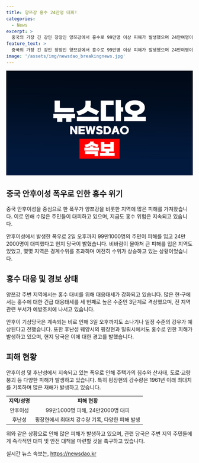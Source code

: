 ```yaml
---
title: 양쯔강 홍수 24만명 대피!
categories:
  - News
excerpt: >
  중국의 가장 긴 강인 창장인 양쯔강에서 홍수로 99만명 이상 피해가 발생했으며 24만여명이 대피했다. 안후이성의 여러 지역에서 폭우가 이어져 경계수위를 초과하는 상황이 발생했고, 당국은 예방조치를 촉구하고 대응을 강화하고 있다. 이에 따라 안후이 기상당국은 계속해서 비가 내릴 것으로 예보했으며 후난성의 일부 지역에서도 홍수로 인한 피해가 발생했다.
feature_text: >
  중국의 가장 긴 강인 창장인 양쯔강에서 홍수로 99만명 이상 피해가 발생했으며 24만여명이 대피했다. 안후이성의 여러 지역에서 폭우가 이어져 경계수위를 초과하는 상황이 발생했고, 당국은 예방조치를 촉구하고 대응을 강화하고 있다. 이에 따라 안후이 기상당국은 계속해서 비가 내릴 것으로 예보했으며 후난성의 일부 지역에서도 홍수로 인한 피해가 발생했다.
image: '/assets/img/newsdao_breakingnews.jpg'
---
```


<p><img src="/assets/img/newsdao_breakingnews.jpg" alt="pcversion 속보" /></p>

<h2 data-ke-size="size26">중국 안후이성 폭우로 인한 홍수 위기</h2>

<p>중국 안후이성을 중심으로 한 폭우가 양쯔강을 비롯한 지역에 많은 피해를 가져왔습니다. 이로 인해 수많은 주민들이 대피하고 있으며, 지금도 홍수 위험은 지속되고 있습니다.</p>

<p data-ke-size="size16">안후이성에서 발생한 폭우로 2일 오후까지 99만1000명의 주민이 피해를 입고 24만2000명이 대피했다고 현지 당국이 밝혔습니다. 비바람이 몰아쳐 큰 피해를 입은 지역도 있었고, 몇몇 지역은 경계수위를 초과하며 여전히 수위가 상승하고 있는 상황이었습니다.</p>

<h2 data-ke-size="size26">홍수 대응 및 경보 상태</h2>

<p>양쯔강 주변 지역에서는 홍수 대비를 위해 대응태세가 강화되고 있습니다. 많은 현·구에서는 홍수에 대한 긴급 대응태세를 세 번째로 높은 수준인 3단계로 격상했으며, 전 지역 관련 부서가 예방조치에 나서고 있습니다.</p>

<p data-ke-size="size16">안후이 기상당국은 계속되는 비로 인해 3일 오후까지도 소나기나 일정 수준의 강우가 예상된다고 전했습니다. 또한 후난성 웨양시의 핑장현과 밀뤄시에서도 홍수로 인한 피해가 발생하고 있으며, 현지 당국은 이에 대한 경고를 발했습니다.</p>

<h2 data-ke-size="size26">피해 현황</h2>

<p>안후이성 및 후난성에서 지속되고 있는 폭우로 인해 주택가의 침수와 산사태, 도로·교량 붕괴 등 다양한 피해가 발생하고 있습니다. 특히 핑장현의 강수량은 1961년 이래 최대치를 기록하며 많은 재해가 발생하고 있습니다.</p>

<table>
    <tr>
        <td style="text-align: center; height: 17px;"><b>지역/성명</b></td>
        <td style="text-align: center; height: 17px;"><b>피해 현황</b></td>
    </tr>
    <tr>
        <td style="text-align: center; height: 17px;">안후이성</td>
        <td style="text-align: center; height: 17px;">99만1000명 피해, 24만2000명 대피</td>
    </tr>
    <tr>
        <td style="text-align: center; height: 17px;">후난성</td>
        <td style="text-align: center; height: 17px;">핑장현에서 최대치 강수량 기록, 다양한 피해 발생</td>
    </tr>
</table>

<p data-ke-size="size16">위와 같은 상황으로 인해 많은 피해가 발생하고 있으며, 관련 당국은 주변 지역 주민들에게 즉각적인 대피 및 안전 대책을 마련할 것을 촉구하고 있습니다.</p>
실시간 뉴스 속보는, <a href="https://newsdao.kr" rel="dofollow">https://newsdao.kr</a>


